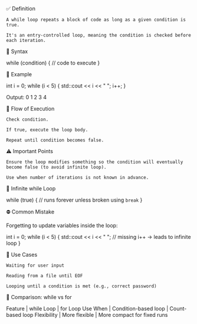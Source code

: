 ✅ Definition

    A while loop repeats a block of code as long as a given condition is true.

    It's an entry-controlled loop, meaning the condition is checked before each iteration.

🔧 Syntax

while (condition) {
// code to execute
}

📌 Example

int i = 0;
while (i < 5) {
std::cout << i << " ";
i++;
}

Output: 0 1 2 3 4

🧠 Flow of Execution

    Check condition.

    If true, execute the loop body.

    Repeat until condition becomes false.

⚠️ Important Points

    Ensure the loop modifies something so the condition will eventually become false (to avoid infinite loop).

    Use when number of iterations is not known in advance.

🔄 Infinite while Loop

while (true) {
// runs forever unless broken using `break`
}

⛔ Common Mistake

Forgetting to update variables inside the loop:

int i = 0;
while (i < 5) {
std::cout << i << " ";
// missing i++ → leads to infinite loop
}

🎯 Use Cases

    Waiting for user input

    Reading from a file until EOF

    Looping until a condition is met (e.g., correct password)

🔁 Comparison: while vs for

Feature | while Loop | for Loop
Use When | Condition-based loop | Count-based loop
Flexibility | More flexible | More compact for fixed runs
